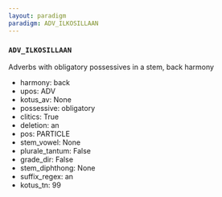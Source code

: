 ```yaml
---
layout: paradigm
paradigm: ADV_ILKOSILLAAN
---
```

### ` ADV_ILKOSILLAAN `

Adverbs with obligatory possessives in a stem, back harmony
* harmony: back
* upos: ADV
* kotus_av: None
* possessive: obligatory
* clitics: True
* deletion: an
* pos: PARTICLE
* stem_vowel: None
* plurale_tantum: False
* grade_dir: False
* stem_diphthong: None
* suffix_regex: an
* kotus_tn: 99
